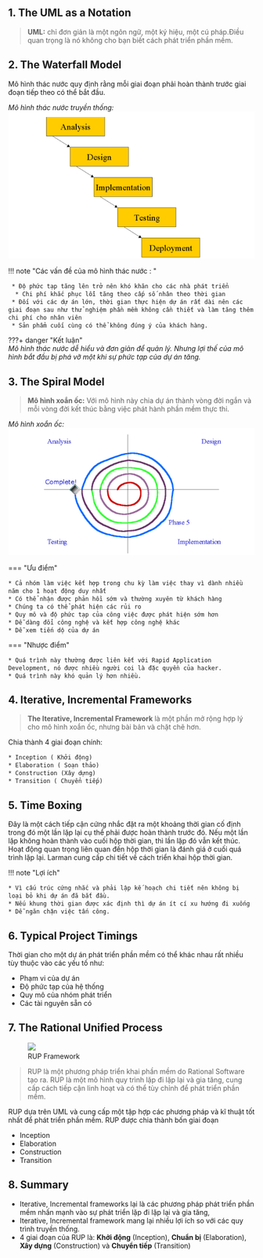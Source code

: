 ## 1. The UML as a Notation
 >**UML:** chỉ đơn giản là một ngôn ngữ, một ký hiệu, một cú pháp.Điều quan trọng là nó không cho bạn biết cách phát triển phần mềm.

## 2. The Waterfall Model
Mô hình thác nước quy định rằng mỗi giai đoạn phải hoàn thành trước giai đoạn tiếp theo có thể bắt đầu.

  *Mô hình thác nước truyền thống:*
![bg](img/img1.png)


 
!!! note "Các vấn đề của mô hình thác nước : "

     * Độ phức tạp tăng lên trở nên khó khăn cho các nhà phát triển
	  * Chi phí khắc phục lỗi tăng theo cấp số nhân theo thời gian
	 * Đối với các dự án lớn, thời gian thực hiện dự án rất dài nên các giai đoạn sau như thử nghiệm phần mềm không cần thiết và làm tăng thêm chi phí cho nhân viên
     * Sản phẩm cuối cùng có thể không đúng ý của khách hàng.
???+ danger "Kết luận"  
    *Mô hình thác nước dễ hiểu và đơn giản để quản lý. Nhưng lợi thế của mô hình bắt đầu bị phá vỡ một khi sự phức tạp của dự án tăng.*

    

## 3. The Spiral Model

 >**Mô hình xoắn ốc:** Với mô hình này chia dự án thành vòng đời ngắn và mỗi vòng đời kết thúc bằng việc phát hành phần mềm thực thi.

 *Mô hình xoắn ốc:*
 ![bg](img/img2.png)


    
=== "Ưu điểm"

    * Cả nhóm làm việc kết hợp trong chu kỳ làm việc thay vì dành nhiều năm cho 1 hoạt động duy nhất
    * Có thể nhận được phản hồi sớm và thường xuyên từ khách hàng
    * Chúng ta có thể phát hiện các rủi ro
    * Quy mô và độ phức tạp của công việc được phát hiện sớm hơn
    * Dễ dàng đổi công nghệ và kết hợp công nghệ khác 
    * Dễ xem tiến dộ của dự án


=== "Nhược điểm"

    * Quá trình này thường được liên kết với Rapid Application Development, nó được nhiều người coi là đặc quyền của hacker.
    * Quá trình này khó quản lý hơn nhiều. 


## 4. Iterative, Incremental Frameworks
>**The Iterative, Incremental Framework** là một phần mở rộng hợp lý cho mô hình xoắn ốc, nhưng bài bản và chặt chẽ hơn.

Chia thành 4 giai đoạn chính:

    * Inception ( Khởi động)
    * Elaboration ( Soạn thảo)
    * Construction (Xây dựng)
    * Transition ( Chuyển tiếp)


## 5. Time Boxing

Đây là một cách tiếp cận cứng nhắc đặt ra một khoảng thời gian cố định trong đó một lần lặp lại cụ thể phải được hoàn thành trước đó. Nếu một lần lặp không hoàn thành vào cuối hộp thời gian, thì lần lặp đó vẫn kết thúc. Hoạt động quan trọng liên quan đến hộp thời gian là đánh giá ở cuối quá trình lặp lại. Larman cung cấp chi tiết về cách triển khai hộp thời gian.

!!! note "Lợi ích"

    * Vì cấu trúc cứng nhắc và phải lập kế hoạch chi tiết nên không bị loại bỏ khi dự án đã bắt đầu.
    * Nếu khung thời gian được xác định thì dự án ít cí xu hướng đi xuống
    * Dễ ngăn chặn việc tấn công.



## 6. Typical Project Timings

Thời gian cho một dự án phát triển phần mềm có thể khác nhau rất nhiều tùy thuộc vào các yếu tố như:

* Phạm vi của dự án
* Độ phức tạp của hệ thống
* Quy mô của nhóm phát triển
* Các tài nguyên sẵn có

## 7. The Rational Unified Process

<figure>
  <img src="../img/img3.png" width="512">
  <figcaption>RUP Framework</figcaption>
</figure>

> RUP là một phương pháp triển khai phần mềm do Rational Software tạo ra. RUP là một mô hình quy trình lặp đi lặp lại và gia tăng, cung cấp cách tiếp cận linh hoạt và có thể tùy chỉnh để phát triển phần mềm.

RUP dựa trên UML và cung cấp một tập hợp các phương pháp và kĩ thuật tốt nhất để phát triển phần mềm.
RUP được chia thành bốn giai đoạn

* Inception
* Elaboration
* Construction
* Transition

## 8. Summary

* Iterative, Incremental frameworks lại là các phương pháp phát triển phần mềm nhấn mạnh vào sự phát triển lặp đi lặp lại và gia tăng,
* Iterative, Incremental framework mang lại nhiều lợi ích so với các quy trình truyền thống.
* 4 giai đoạn của RUP là: **Khởi động** (Inception), **Chuẩn bị** (Elaboration), **Xây dựng** (Construction) và **Chuyển tiếp** (Transition)